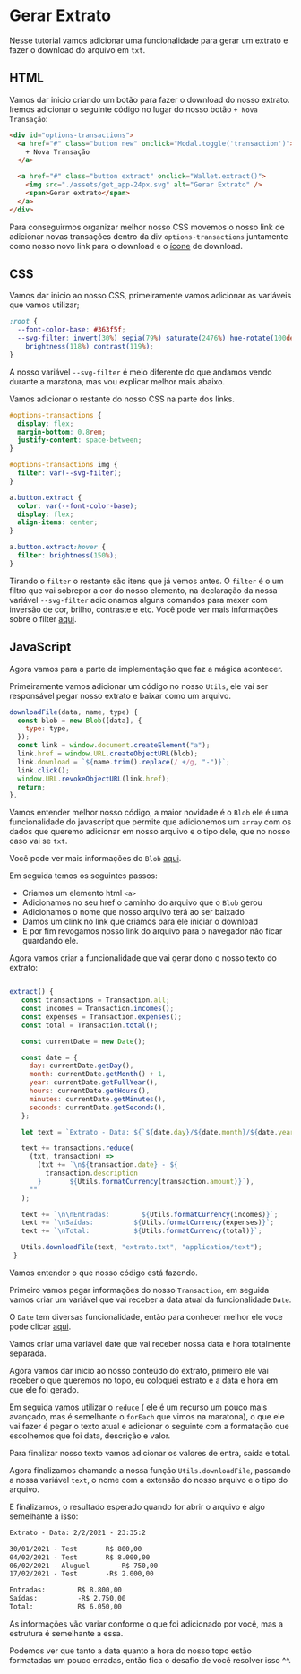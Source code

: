 # Gerar Extrato

Nesse tutorial vamos adicionar uma funcionalidade para gerar um extrato e fazer o download do arquivo em `txt`.

## HTML

Vamos dar inicio criando um botão para fazer o download do nosso extrato. Iremos adicionar o seguinte código no lugar do nosso botão `+ Nova Transação`:

```html
<div id="options-transactions">
  <a href="#" class="button new" onclick="Modal.toggle('transaction')">
    + Nova Transação
  </a>

  <a href="#" class="button extract" onclick="Wallet.extract()">
    <img src="./assets/get_app-24px.svg" alt="Gerar Extrato" />
    <span>Gerar extrato</span>
  </a>
</div>
```

Para conseguirmos organizar melhor nosso CSS movemos o nosso link de adicionar novas transações dentro da div `options-transactions` juntamente como nosso novo link para o download e o [ícone](../assets/get_app-24px.svg) de download.

## CSS

Vamos dar inicio ao nosso CSS, primeiramente vamos adicionar as variáveis que vamos utilizar;

```css
:root {
  --font-color-base: #363f5f;
  --svg-filter: invert(30%) sepia(79%) saturate(2476%) hue-rotate(100deg)
    brightness(118%) contrast(119%);
}
```

A nosso variável `--svg-filter` é meio diferente do que andamos vendo durante a maratona, mas vou explicar melhor mais abaixo.

Vamos adicionar o restante do nosso CSS na parte dos links.

```css
#options-transactions {
  display: flex;
  margin-bottom: 0.8rem;
  justify-content: space-between;
}

#options-transactions img {
  filter: var(--svg-filter);
}

a.button.extract {
  color: var(--font-color-base);
  display: flex;
  align-items: center;
}

a.button.extract:hover {
  filter: brightness(150%);
}
```

Tirando o `filter` o restante são itens que já vemos antes.
O `filter` é o um filtro que vai sobrepor a cor do nosso elemento, na declaração da nossa variável `--svg-filter` adicionamos alguns comandos para mexer com inversão de cor, brilho, contraste e etc. Você pode ver mais informações sobre o filter [aqui](https://developer.mozilla.org/pt-BR/docs/Web/CSS/filter-function).

## JavaScript

Agora vamos para a parte da implementação que faz a mágica acontecer.

Primeiramente vamos adicionar um código no nosso `Utils`, ele vai ser responsável pegar nosso extrato e baixar como um arquivo.

```js
downloadFile(data, name, type) {
  const blob = new Blob([data], {
    type: type,
  });
  const link = window.document.createElement("a");
  link.href = window.URL.createObjectURL(blob);
  link.download = `${name.trim().replace(/ +/g, "-")}`;
  link.click();
  window.URL.revokeObjectURL(link.href);
  return;
},
```

Vamos entender melhor nosso código, a maior novidade é o `Blob` ele é uma funcionalidade do javascript que permite que adicionemos um `array` com os dados que queremo adicionar em nosso arquivo e o tipo dele, que no nosso caso vai se `txt`.

Você pode ver mais informações do `Blob` [aqui](https://developer.mozilla.org/pt-BR/docs/Web/API/Blob).

Em seguida temos os seguintes passos:

- Criamos um elemento html `<a>`
- Adicionamos no seu href o caminho do arquivo que o `Blob` gerou
- Adicionamos o nome que nosso arquivo terá ao ser baixado
- Damos um clink no link que criamos para ele iniciar o download
- E por fim revogamos nosso link do arquivo para o navegador não ficar guardando ele.

Agora vamos criar a funcionalidade que vai gerar dono o nosso texto do extrato:

```js

extract() {
   const transactions = Transaction.all;
   const incomes = Transaction.incomes();
   const expenses = Transaction.expenses();
   const total = Transaction.total();

   const currentDate = new Date();

   const date = {
     day: currentDate.getDay(),
     month: currentDate.getMonth() + 1,
     year: currentDate.getFullYear(),
     hours: currentDate.getHours(),
     minutes: currentDate.getMinutes(),
     seconds: currentDate.getSeconds(),
   };

   let text = `Extrato - Data: ${`${date.day}/${date.month}/${date.year} - ${date.hours}:${date.minutes}:${date.seconds}\n`}`;

   text += transactions.reduce(
     (txt, transaction) =>
       (txt += `\n${transaction.date} - ${
         transaction.description
       }       ${Utils.formatCurrency(transaction.amount)}`),
     ""
   );

   text += `\n\nEntradas:        ${Utils.formatCurrency(incomes)}`;
   text += `\nSaídas:          ${Utils.formatCurrency(expenses)}`;
   text += `\nTotal:           ${Utils.formatCurrency(total)}`;

   Utils.downloadFile(text, "extrato.txt", "application/text");
 }
```

Vamos entender o que nosso código está fazendo.

Primeiro vamos pegar informações do nosso `Transaction`, em seguida vamos criar um variável que vai receber a data atual da funcionalidade `Date`.

O `Date` tem diversas funcionalidade, então para conhecer melhor ele voce pode clicar [aqui](https://developer.mozilla.org/pt-BR/docs/Web/JavaScript/Reference/Global_Objects/Date).

Vamos criar uma variável date que vai receber nossa data e hora totalmente separada.

Agora vamos dar inicio ao nosso conteúdo do extrato, primeiro ele vai receber o que queremos no topo, eu coloquei estrato e a data e hora em que ele foi gerado.

Em seguida vamos utilizar o `reduce` ( ele é um recurso um pouco mais avançado, mas é semelhante o `forEach` que vimos na maratona), o que ele vai fazer é pegar o texto atual e adicionar o seguinte com a formatação que escolhemos que foi data, descrição e valor.

Para finalizar nosso texto vamos adicionar os valores de entra, saída e total.

Agora finalizamos chamando a nossa função `Utils.downloadFile`, passando a nossa variável `text`, o nome com a extensão do nosso arquivo e o tipo do arquivo.

E finalizamos, o resultado esperado quando for abrir o arquivo é algo semelhante a isso:

```txt
Extrato - Data: 2/2/2021 - 23:35:2

30/01/2021 - Test       R$ 800,00
04/02/2021 - Test       R$ 8.000,00
06/02/2021 - Aluguel       -R$ 750,00
17/02/2021 - Test       -R$ 2.000,00

Entradas:        R$ 8.800,00
Saídas:          -R$ 2.750,00
Total:           R$ 6.050,00
```

As informações vão variar conforme o que foi adicionado por você, mas a estrutura é semelhante a essa.

Podemos ver que tanto a data quanto a hora do nosso topo estão formatadas um pouco erradas, então fica o desafio de você resolver isso ^^.
